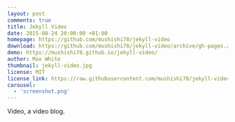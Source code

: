 ```yaml
---
layout: post
comments: true
title: Jekyll Video
date: 2015-08-24 20:00:00 +01:00
homepage: https://github.com/mushishi78/jekyll-video
download: https://github.com/mushishi78/jekyll-video/archive/gh-pages.zip
demo: https://mushishi78.github.io/jekyll-video/
author: Max White
thumbnail: jekyll-video.jpg
license: MIT
license_link: https://raw.githubusercontent.com/mushishi78/jekyll-video/refs/heads/gh-pages/LICENSE.txt
carousel:
  - 'screenshot.png'
---
```


Video, a video blog.
